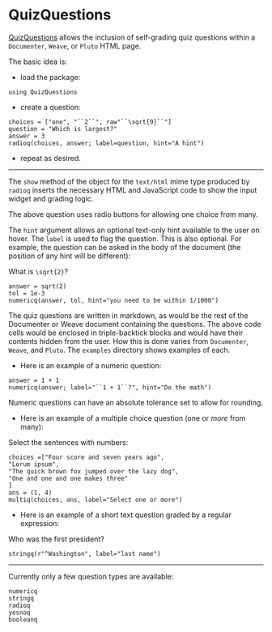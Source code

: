 # QuizQuestions

[QuizQuestions](https://github.com/jverzani/QuizQuestions.jl) allows the inclusion of self-grading quiz questions within a `Documenter`, `Weave`, or `Pluto` HTML page.


The basic idea is:

* load the package:

```@example quiz_question
using QuizQuestions
```

* create a question:

```@example quiz_question
choices = ["one", "``2``", raw"``\sqrt{9}``"]
question = "Which is largest?"
answer = 3
radioq(choices, answer; label=question, hint="A hint")
```

* repeat as desired.

----

The `show` method of the object for the `text/html` mime type produced by `radioq` inserts the necessary HTML and JavaScript code to show the input widget and grading logic.


The above question uses radio buttons for allowing one choice from many.

The `hint` argument allows an optional text-only hint available to the user on hover. The `label` is used to flag the question. This is also optional. For example, the question can be asked in the body of the document (the position of any hint will be different):

What is ``\sqrt{2}``?

```@example quiz_question
answer = sqrt(2)
tol = 1e-3
numericq(answer, tol, hint="you need to be within 1/1000")
```


The quiz questions are written in markdown, as would be the rest of the Documenter or Weave document containing the questions. The above code cells would be enclosed in triple-backtick blocks and would have their contents hidden from the user. How this is done varies from `Documenter`, `Weave`, and `Pluto`. The `examples` directory shows examples of each.


* Here is an example of a numeric question:

```@example quiz_question
answer = 1 + 1
numericq(answer; label="``1 + 1``?", hint="Do the math")
```

Numeric questions can have an absolute tolerance set to allow for rounding.

* Here is an example of a multiple choice question (one or *more* from many):

Select the sentences with numbers:

```@example quiz_question
choices =["Four score and seven years ago",
"Lorum ipsum",
"The quick brown fox jumped over the lazy dog",
"One and one and one makes three"
]
ans = (1, 4)
multiq(choices, ans, label="Select one or more")
```

* Here is an example of a short text question graded by a regular expression:


Who was the first president?

```@example quiz_question
stringq(r"^Washington", label="last name")
```



----

Currently only a few question types are available:

```@docs
numericq
stringq
radioq
yesnoq
booleanq
```
